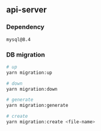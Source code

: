 ## api-server


### Dependency
```
mysql@8.4
```


### DB migration
```sh
# up
yarn migration:up

# down
yarn migration:down

# generate
yarn migration:generate

# create
yarn migration:create <file-name>
```
